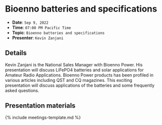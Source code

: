 # Bioenno batteries and specifications

* **Date**: `Sep 9, 2022`
* **Time**: `07:00 PM Pacific Time`
* **Topic**: `Bioenno batteries and specifications`
* **Presenter**: `Kevin Zanjani`

## Details

Kevin Zanjani is the National Sales Manager with Bioenno Power. His presentation will discuss LiFePO4 batteries and solar applications for Amateur Radio Applications. Bioenno Power products has been profiled in various articles including QST and CQ magazines. This exciting presentation will discuss applications of the batteries and some frequently asked questions. 

## Presentation materials

{% include meetings-template.md %}

